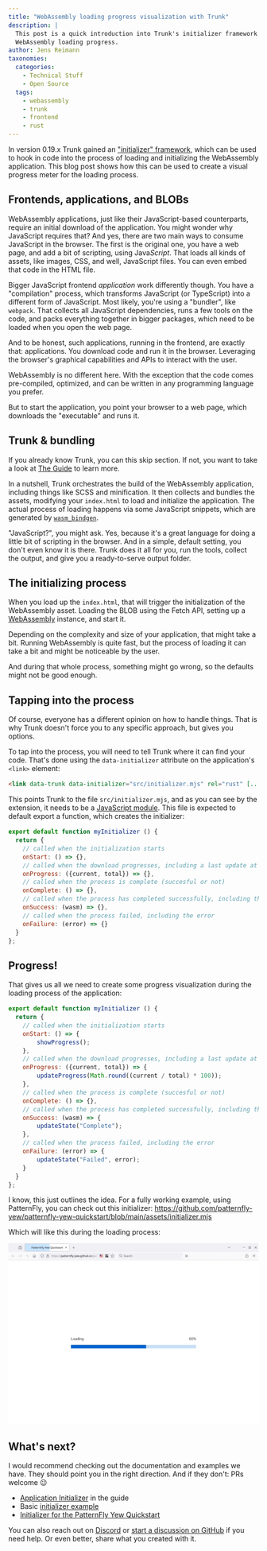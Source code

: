 ```yaml
---
title: "WebAssembly loading progress visualization with Trunk"
description: |
  This post is a quick introduction into Trunk's initializer framework and how it can be used to visualize the
  WebAssembly loading progress.
author: Jens Reimann
taxonomies:
  categories:
    - Technical Stuff
    - Open Source
  tags:
    - webassembly
    - trunk
    - frontend
    - rust
---
```


In version 0.19.x Trunk gained an ["initializer" framework](https://trunkrs.dev/guide/advanced/initializer.html),
which can be used to hook in code into the process of loading and initializing the WebAssembly application. This blog
post shows how this can be used to create a visual progress meter for the loading process.

<!-- more -->

## Frontends, applications, and BLOBs

WebAssembly applications, just like their JavaScript-based counterparts, require an initial download of the application.
You might wonder why JavaScript requires that? And yes, there are two main ways to consume JavaScript in the browser.
The first is the original one, you have a web page, and add a bit of scripting, using Java*Script*. That loads all kinds
of assets, like images, CSS, and well, JavaScript files. You can even embed that code in the HTML file.

Bigger JavaScript frontend *application* work differently though. You have a "compilation" process, which transforms
JavaScript (or TypeScript) into a different form of JavaScript. Most likely, you're using a "bundler", like `webpack`.
That collects all JavaScript dependencies, runs a few tools on the code, and packs everything together in bigger
packages, which need to be loaded when you open the web page.

And to be honest, such applications, running in the frontend, are exactly that: applications. You download code and
run it in the browser. Leveraging the browser's graphical capabilities and APIs to interact with the user.

WebAssembly is no different here. With the exception that the code comes pre-compiled, optimized, and can be written
in any programming language you prefer.

But to start the application, you point your browser to a web page, which downloads the "executable" and runs it.

## Trunk & bundling

If you already know Trunk, you can this skip section. If not, you want to take a look
at [The Guide](https://trunkrs.dev/guide/) to learn more.

In a nutshell, Trunk orchestrates the build of the WebAssembly application, including things like SCSS and minification.
It then collects and bundles the assets, modifying your `index.html` to load and initialize the application. The actual
process of loading happens via some JavaScript snippets, which are generated by
[`wasm_bindgen`](https://rustwasm.github.io/wasm-bindgen/).

"JavaScript?", you might ask. Yes, because it's a great language for doing a little bit of scripting in the browser. And
in a simple, default setting, you don't even know it is there. Trunk does it all for you, run the tools, collect the
output, and give you a ready-to-serve output folder.

## The initializing process

When you load up the `index.html`, that will trigger the initialization of the WebAssembly asset. Loading the BLOB using
the Fetch API, setting up a [WebAssembly](https://developer.mozilla.org/en-US/docs/WebAssembly) instance, and start it.

Depending on the complexity and size of your application, that might take a bit. Running WebAssembly is quite fast, but
the process of loading it can take a bit and might be noticeable by the user.

And during that whole process, something might go wrong, so the defaults might not be good enough.

## Tapping into the process

Of course, everyone has a different opinion on how to handle things. That is why Trunk doesn't force you to any specific
approach, but gives you options.

To tap into the process, you will need to tell Trunk where it can find your code. That's done using the
`data-initializer` attribute on the application's `<link>` element:

```html
<link data-trunk data-initializer="src/initializer.mjs" rel="rust" [...] />
```

This points Trunk to the file `src/initializer.mjs`, and as you can see by the extension, it needs to be a [JavaScript
module](https://developer.mozilla.org/en-US/docs/Web/JavaScript/Guide/Modules). This file is expected to default export
a function, which creates the initializer:

```javascript
export default function myInitializer () {
  return {
    // called when the initialization starts 
    onStart: () => {},
    // called when the download progresses, including a last update at the ennd
    onProgress: ({current, total}) => {},
    // called when the process is complete (succesful or not) 
    onComplete: () => {},
    // called when the process has completed successfully, including the WebAssembly instance
    onSuccess: (wasm) => {},
    // called when the process failed, including the error 
    onFailure: (error) => {}
  }
};
```

## Progress!

That gives us all we need to create some progress visualization during the loading process of the application:

```javascript
export default function myInitializer () {
  return {
    // called when the initialization starts 
    onStart: () => {
        showProgress();
    },
    // called when the download progresses, including a last update at the ennd
    onProgress: ({current, total}) => {
        updateProgress(Math.round((current / total) * 100));
    },
    // called when the process is complete (succesful or not) 
    onComplete: () => {},
    // called when the process has completed successfully, including the WebAssembly instance
    onSuccess: (wasm) => {
        updateState("Complete");
    },
    // called when the process failed, including the error 
    onFailure: (error) => {
        updateState("Failed", error);
    }
  }
};
```

I know, this just outlines the idea. For a fully working example, using PatternFly, you can check out this initializer:
<https://github.com/patternfly-yew/patternfly-yew-quickstart/blob/main/assets/initializer.mjs>

Which will like this during the loading process: 

![Screenshot of the loading screen](screenshot1.png)

## What's next? 

I would recommend checking out the documentation and examples we have. They should point you in the right direction.
And if they don't: PRs welcome 😉

* [Application Initializer](https://trunkrs.dev/guide/advanced/initializer.html) in the guide
* Basic [initializer example](https://github.com/trunk-rs/trunk/tree/main/examples/initializer)
* [Initializer for the PatternFly Yew Quickstart](https://github.com/patternfly-yew/patternfly-yew-quickstart/blob/main/assets/initializer.mjs)

You can also reach out on [Discord](https://discord.gg/JEPdBujTDr) or
[start a discussion on GitHub](https://github.com/trunk-rs/trunk/discussions) if you need help. Or even better, share
what you created with it.
